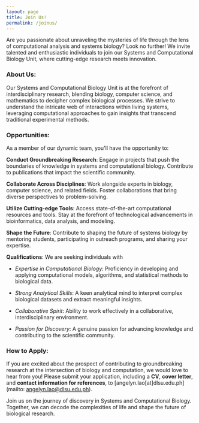 ```yaml
---
layout: page
title: Join Us!
permalink: /joinus/
---
```

Are you passionate about unraveling the mysteries of life through the lens of computational analysis and systems biology? Look no further! We invite talented and enthusiastic individuals to join our Systems and Computational Biology Unit, where cutting-edge research meets innovation.

### About Us:
Our Systems and Computational Biology Unit is at the forefront of interdisciplinary research, blending biology, computer science, and mathematics to decipher complex biological processes. We strive to understand the intricate web of interactions within living systems, leveraging computational approaches to gain insights that transcend traditional experimental methods.

### Opportunities:
As a member of our dynamic team, you'll have the opportunity to:

**Conduct Groundbreaking Research**: Engage in projects that push the boundaries of knowledge in systems and computational biology. Contribute to publications that impact the scientific community.

**Collaborate Across Disciplines**: Work alongside experts in biology, computer science, and related fields. Foster collaborations that bring diverse perspectives to problem-solving.

**Utilize Cutting-edge Tools**: Access state-of-the-art computational resources and tools. Stay at the forefront of technological advancements in bioinformatics, data analysis, and modeling.

**Shape the Future**: Contribute to shaping the future of systems biology by mentoring students, participating in outreach programs, and sharing your expertise.

**Qualifications**: We are seeking individuals with
- *Expertise in Computational Biology*: Proficiency in developing and applying computational models, algorithms, and statistical methods to biological data.

- *Strong Analytical Skills*: A keen analytical mind to interpret complex biological datasets and extract meaningful insights.

- *Collaborative Spirit*: Ability to work effectively in a collaborative, interdisciplinary environment.

- *Passion for Discovery*: A genuine passion for advancing knowledge and contributing to the scientific community.

### How to Apply:
If you are excited about the prospect of contributing to groundbreaking research at the intersection of biology and computation, we would love to hear from you! Please submit your application, including a **CV**, **cover letter**, and **contact information for references**, to [angelyn.lao[at]dlsu.edu.ph](mailto: angelyn.lao@dlsu.edu.ph).

Join us on the journey of discovery in Systems and Computational Biology. Together, we can decode the complexities of life and shape the future of biological research.
